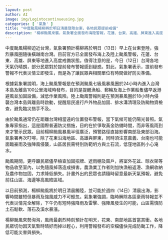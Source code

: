```yaml
---
layout: post
author: AI
image: img/Logintocontinueusing.jpg
categories: [ '氣象' ]
title: "中度颱風楊柳將於明日清晨登陸台東，各地民眾提前戒備"  
description: "楊柳颱風來襲，氣象署全面發布海陸警報，花蓮、台東、高雄、屏東進入高度戒備狀態。儘管今日各地晴朗，官方提前示警爭取防災準備時間，提醒民眾加固戶外物品、檢查防颱措施，農漁業加快返港及防損工作。明日清晨颱風登陸，南部及東部首當其衝，豪雨強風不容輕忽，切勿因晴好天氣掉以輕心，外出民眾請留意最新預報並避免前往高風險區域。"
---
```

中度颱風楊柳迫近台灣，氣象署預計楊柳將於明日（13日）早上在台東登陸，強烈暴風圈隨後橫越南台灣。目前官方已全面發布海上及陸上颱風警報，花蓮、台東、高雄、屏東等地進入高度戒備狀態。值得注意的是，今日（12日）台灣各地天氣仍晴朗，部分民眾對於提前發布警報感到疑惑。對此，氣象署表示，提前發布警報不代表災情立即發生，而是為了讓民眾與相關單位有時間做好防災準備。

根據氣象署說明，海上颱風警報是在預測颱風七級風暴風圈於24小時內進入台灣本島及離島100公里海域時發布，目的是提醒漁船、郵輪及海上作業船隻儘早返港避風並加固設備，減低作業風險。陸上颱風警報則是在預測暴風圈於18小時內侵襲台灣本島與離島時啟動，提醒居民進行戶外物品加固、排水溝清理及防颱物資檢查，避免臨災措手不及。

由於颱風通常仍在距離台灣相當遠的位置發布警報，當下氣候可能仍陽光普照。氣象專家指出，這是國際普遍防災措施，目的在於爭取黃金防備時間，而非等風雨到來才警示民眾。目前楊柳颱風暴風半徑廣泛，預警路徑直接影響南部及東部沿海。氣象署再次叮嚀，除了花東沿海地區、高雄與屏東，同時須注意嘉義、台南也可能面臨豪雨及強陣風侵襲，山區居民需特別防範坍方與土石流，低窪地區則小心淹水。

颱風期間，更呼籲民眾儘早檢查加固招牌、遮雨棚及窗戶，將室外花盆、晾衣架等物品收至室內，以免隨風掉落造成損害。農漁業工作者則加快漁船返港、漁網收納及農作物加固，力求降低損失。計畫外出的民眾也請隨時留意最新天氣預報，避免前往山區、海邊等高風險區域。

以目前預測，楊柳颱風將於明日清晨觸陸，並可能於週四（14日）清晨出海，影響時間雖短但暴雨及強風威力不可輕忽。氣象署強調，臨時解除各區豪雨特報並不代表災情完全解除，下午仍有短時強降雨及雷擊、強陣風發生的可能，山區需慎防土石鬆軟、落石及溪水暴漲。

楊柳颱風來勢洶洶，風雨最劇烈時刻預計在明天，花東、南部地區首當其衝。各地民眾切勿因天氣暫時晴好而掉以輕心，利用警報發布的空檔儘快完成防颱工作，降低可能災害與損失。